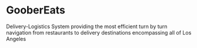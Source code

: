 # GooberEats
Delivery-Logistics System providing the most efficient turn by turn navigation from restaurants to delivery destinations encompassing all of Los Angeles
